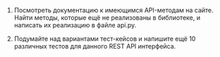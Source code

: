 1) Посмотреть документацию к имеющимся API-методам на сайте.
Найти методы, которые ещё не реализованы в библиотеке, и написать их реализацию в файле api.py.

2) Подумайте над вариантами тест-кейсов и напишите ещё 10 различных тестов для данного REST API интерфейса.
